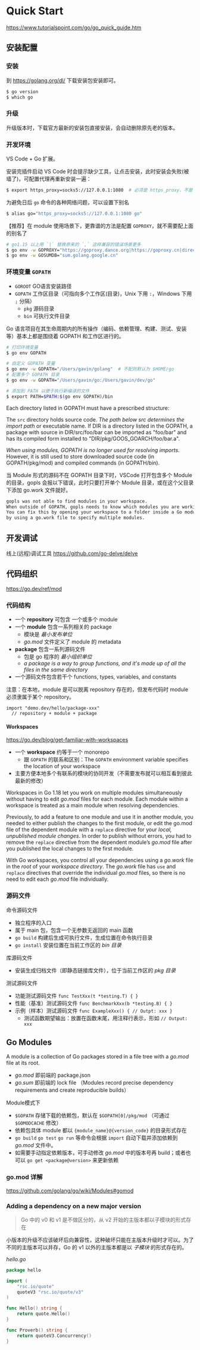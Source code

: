 # Quick Start

https://www.tutorialspoint.com/go/go_quick_guide.htm


## 安装配置

### 安装

到 https://golang.org/dl/ 下载安装包安装即可。

```bash
$ go version
$ which go
```

### 升级

升级版本时，下载官方最新的安装包直接安装，会自动删除原先老的版本。

### 开发环境

VS Code + Go 扩展。

安装完插件启动 VS Code 时会提示缺少工具，让点击安装，此时安装会失败(被墙了)，可配置代理再重新安装一遍：

```bash
$ export https_proxy=socks5://127.0.0.1:1080  # 必须是 https_proxy，不是 http_proxy
```

为避免日后 `go` 命令的各种网络问题，可以设置下别名

```bash
$ alias go="https_proxy=socks5://127.0.0.1:1080 go"
```

【推荐】在 module 使用场景下，更靠谱的方法是配置 `GOPROXY`，就不需要配上面的别名了

```bash
# go1.15 以上用 `|` 替换原来的 `,` 这样兼容的错误场景更多
$ go env -w GOPROXY="https://goproxy.dance.org|https://goproxy.cn|direct"
$ go env -w GOSUMDB="sum.golang.google.cn"
```

### 环境变量 `GOPATH`

* `GOROOT` GO语言安装路径
* `GOPATH` 工作区目录（可指向多个工作区(目录)，Unix 下用 `:`，Windows 下用 `;` 分隔）
    - `pkg` 源码目录
    - `bin` 可执行文件目录

Go 语言项目在其生命周期内的所有操作（编码、依赖管理、构建、测试、安装等）基本上都是围绕着 GOPATH 和工作区进行的。

```bash
# 打印环境变量
$ go env GOPATH

# 自定义 GOPATH 变量
$ go env -w GOPATH="/Users/gavin/golang"  # 不配则默认为 $HOME/go
# 配置多个 GOPATH 目录
$ go env -w GOPATH="/Users/gavin/go:/Users/gavin/dev/go"

# 添加到 PATH 以便于执行新编译的文件
$ export PATH=$PATH:$(go env GOPATH)/bin
```

Each directory listed in GOPATH must have a prescribed structure:

The `src` directory holds source code. *The path below src determines the import path* or executable name. If DIR is a directory listed in the GOPATH, a package with source in DIR/src/foo/bar can be imported as "foo/bar" and has its compiled form installed to "DIR/pkg/GOOS_GOARCH/foo/bar.a". 

*When using modules, GOPATH is no longer used for resolving imports*. However, it is still used to store downloaded source code (in GOPATH/pkg/mod) and compiled commands (in GOPATH/bin).

当 Module 形式的源码不在 GOPATH 目录下时，VSCode 打开包含多个 Module 的目录，gopls 会报以下错误，此时只要打开单个 Module 目录，或在这个父目录下添加 go.work 文件就好。

```txt
gopls was not able to find modules in your workspace.
When outside of GOPATH, gopls needs to know which modules you are working on.
You can fix this by opening your workspace to a folder inside a Go module, or
by using a go.work file to specify multiple modules.
```


## 开发调试

线上(远程)调试工具 https://github.com/go-delve/delve


## 代码组织

https://go.dev/ref/mod

### 代码结构

* 一个 **repository** 可包含 一个或多个 module
* 一个 **module** 包含一系列相关的 package
    - 模块是 *最小发布单位*
    - *go.mod* 文件定义了 module 的 metadata
* **package** 包含一系列源码文件
    - 包是 go 程序的 *最小组织单位*
    - _a package is a way to group functions, and it's made up of all the files in the same directory_
* 一个源码文件包含若干个 functions, types, variables, and constants

注意：在本地，module 是可以脱离 repository 存在的，但发布代码时 module 必须隶属于某个 repository。

```golang
import "demo.dev/hello/package-xxx"
  // repository + module + package
```

#### Workspaces

https://go.dev/blog/get-familiar-with-workspaces

* 一个 **workspace** 约等于一个 monorepo
    - 跟 `GOPATH` 的联系和区别：The `GOPATH` environment variable specifies the location of your workspace
* 主要方便本地多个有联系的模块的协同开发（不需要发布就可以相互看到彼此最新的修改）

Workspaces in Go 1.18 let you work on multiple modules simultaneously without having to edit _go.mod_ files for each module. Each module within a workspace is treated as a main module when resolving dependencies.

Previously, to add a feature to one module and use it in another module, you needed to either publish the changes to the first module, or edit the go.mod file of the dependent module with a `replace` directive for your *local, unpublished module changes*. In order to publish without errors, you had to remove the `replace` directive from the dependent module’s _go.mod_ file after you published the local changes to the first module.

With Go workspaces, you control all your dependencies using a _go.work_ file in the *root* of your *workspace directory*. The _go.work_ file has `use` and `replace` directives that override the individual _go.mod_ files, so there is no need to edit each _go.mod_ file individually.

### 源码文件

命令源码文件
* 独立程序的入口
* 属于 main 包，包含一个无参数无返回的 main 函数
* `go build` 构建后生成可执行文件，生成位置在命令执行目录
* `go install` 安装位置在当前工作区的 _bin 目录_

库源码文件
* 安装生成归档文件（即静态链接库文件），位于当前工作区的 _pkg 目录_

测试源码文件
* 功能测试源码文件 `func TestXxx(t *testing.T) { }`
* 性能（基准）测试源码文件 `func BenchmarkXxx(b *testing.B) { }`
* 示例（样本）测试源码文件 `func ExampleXxx() { // Outpt: xxx }`
    - 测试函数期望输出：放置在函数末尾，用注释行表示，形如 `// Output: xxx`


## Go Modules

A module is a collection of Go packages stored in a file tree with a _go.mod_ file at its root.

* _go.mod_ 即前端的 package.json
* _go.sum_ 即前端的 lock file （Modules record precise dependency requirements and create reproducible builds）

Module模式下
* `$GOPATH` 存储下载的依赖包，默认在 `$GOPATH[0]/pkg/mod` （可通过 `$GOMODCACHE` 修改）
* 依赖包具体 module 都以 `{module_name}@{version_code}` 的目录形式存在
* `go build` `go test` `go run` 等命令会根据 `import` 自动下载并添加依赖到 _go.mod_ 文件中。
* 如需要手动指定依赖版本，可手动修改 _go.mod_ 中的版本号再 build；或者也可以 `go get <package@version>` 来更新依赖


### go.mod 详解

https://github.com/golang/go/wiki/Modules#gomod


### Adding a dependency on a new major version

> Go 中的  v0 和 v1 是不做区分的，从 v2 开始的主版本都以子模块的形式存在

小版本的升级不应该破坏后向兼容性，这种破坏只能在主版本升级时才可以。为了不同的主版本可以并存，Go 的 v1 以外的主版本都是以 *子模块* 的形式存在的。

_hello.go_

```go
package hello

import (
    "rsc.io/quote"
    quoteV3 "rsc.io/quote/v3"
)

func Hello() string {
    return quote.Hello()
}

func Proverb() string {
    return quoteV3.Concurrency()
}
```

